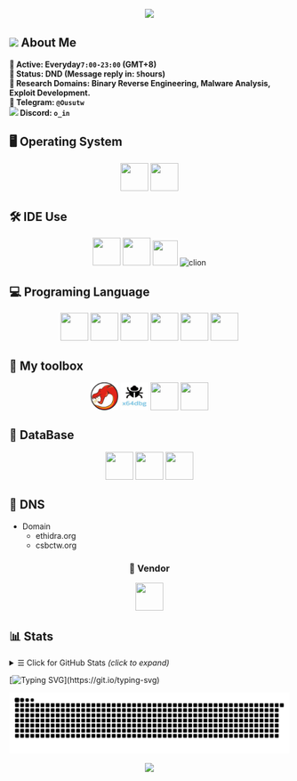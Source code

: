 <h1 align="center" style="display: none;">👾 Ousu's GitHub Profile! 👾</h1>


<p align='center'>
    <img src="https://capsule-render.vercel.app/api?type=waving&color=auto&height=300&section=header&text=Ousu&fontSize=90&animation=fadeIn&fontAlignY=38&desc=Welcome%20to%20my%20Github%20page!&descAlignY=51&descAlign=62"/>
</p>


## <img src="https://github.com/TheDudeThatCode/TheDudeThatCode/blob/master/Assets/Developer.gif" width="28"> About Me <br>

 **🔹 Active: Everyday`7:00-23:00` (GMT+8)** <br> 
 **🔹 Status: DND (Message reply in: `5`hours)** <br> 
 **🔸 Research Domains: Binary Reverse Engineering, Malware Analysis, Exploit Development.** <br>
 **💬 Telegram:  `@Ousutw`** <br>
 **<img src="https://github.com/SP-XD/SP-XD/blob/main/images/message.gif?raw=true" width="25"/> Discord: `o_in`** <br>

## 🖥️ Operating System
<div align="center">
<img src="https://cdn.jsdelivr.net/gh/devicons/devicon@latest/icons/windows11/windows11-original-wordmark.svg" width="50" height="50"/>
<img src="https://img.icons8.com/?size=100&id=101665&format=png&color=000000" width="50" height="50"/>
</div>
    
## 🛠️ IDE Use
<div align="center">
<img src="https://cdn.jsdelivr.net/gh/devicons/devicon/icons/vscode/vscode-original.svg" width="50" height="50">
<img src="https://cdn.jsdelivr.net/gh/devicons/devicon/icons/intellij/intellij-original.svg" width="50" height="50">
<img src="https://cdn.jsdelivr.net/gh/devicons/devicon/icons/webstorm/webstorm-original.svg" width="45" height="45"/>
<img src="https://cdn.jsdelivr.net/gh/devicons/devicon/icons/clion/clion-original.svg" alt="clion" width="45" height="45"/>
</div>


## 💻 Programing Language
<div align="center">
<img src="https://cdn.jsdelivr.net/gh/devicons/devicon@latest/icons/rust/rust-original.svg" width="50" height="50"/>
<img src="https://cdn.jsdelivr.net/gh/devicons/devicon@latest/icons/cplusplus/cplusplus-original.svg" width="50" height="50"/>
<img src="https://cdn.jsdelivr.net/gh/devicons/devicon@latest/icons/c/c-original.svg" width="50" height="50"/>
<img src="https://cdn.jsdelivr.net/gh/devicons/devicon@latest/icons/javascript/javascript-original.svg" width="50" height="50"/>
<img src="https://cdn.jsdelivr.net/gh/devicons/devicon@latest/icons/nodejs/nodejs-original-wordmark.svg" width="50" height="50"/>
<img src="https://cdn.jsdelivr.net/gh/devicons/devicon@latest/icons/typescript/typescript-original.svg"  width="50" height="50"/>
</div>
          
## 🧰 My toolbox
<div align="center">
<img src="/Image/Ghidra.jpg" width="50" height="50"/>
<img src="/Image/X64dbg.jpg" width="50" height="50"/>
<img src = "https://camo.githubusercontent.com/349eaf015d0adca9a6d9ef24a64e55d3d9d807477df5b3790471caebf07895fb/68747470733a2f2f63646e2e6a7364656c6976722e6e65742f67682f64657669636f6e732f64657669636f6e406c61746573742f69636f6e732f646973636f72646a732f646973636f72646a732d6f726967696e616c2e737667" width="50" height="50"/>
<img src="https://cdn.jsdelivr.net/gh/devicons/devicon@latest/icons/docker/docker-original-wordmark.svg" width="50" height="50" />
</div>

## 📁 DataBase
<div align="center">
<img src="https://cdn.jsdelivr.net/gh/devicons/devicon@latest/icons/mongodb/mongodb-original-wordmark.svg"  width="50" height="50"/>
<img src="https://cdn.jsdelivr.net/gh/devicons/devicon@latest/icons/postgresql/postgresql-original-wordmark.svg" width="50" height="50" />
<img src="https://cdn.jsdelivr.net/gh/devicons/devicon@latest/icons/firebase/firebase-original-wordmark.svg" width="50" height="50"/>
</div>

## 🛜 DNS
* Domain
  * ethidra.org
  * csbctw.org
<div align="center">
<h3> 🏢 Vendor </h3>
<img src="https://cdn.jsdelivr.net/gh/devicons/devicon@latest/icons/cloudflare/cloudflare-original.svg" width="50" height="50"/>
          
</div>

## 📊 Stats
<details>
<summary><samp>&#9776;</samp> Click for GitHub Stats <i>(click to expand)</i> </summary>
    <div align="center">
        
<!--![Github Stats](https://github-readme-stats.vercel.app/api?username=EZ-Super&hide=contribs,prs&show_icons=true&bg_color=0d1116&title_color=ce09ec&text_color=a4aacb&icon_color=007ec6)-->
![Github](https://github-readme-stats.vercel.app/api/top-langs/?username=EZ-Super&theme=blue-green)
[![Ousu's github activity graph](https://github-readme-activity-graph.vercel.app/graph?username=ez-super&theme=chartreuse-dark)](https://github.com/haldaranup/github-readme-activity-graph)
[![Top Langs](https://github-readme-stats.vercel.app/api/top-langs/?username=ez-super&layout=compact)](https://github.com/anuraghazra/github-readme-stats)
        
</div>
</details>

[![Typing SVG](https://readme-typing-svg.herokuapp.com?font=Fira+Code&pause=1000&width=435&lines=Hello+I+am+Ousu!!!;Welcome+to+find+me+on+Discord+%3C%3A;Hope+u+enjoy!)](https://git.io/typing-svg)

<div align="center">
  <picture>
    <source media="(prefers-color-scheme: dark)" srcset="https://raw.githubusercontent.com/whats2000/whats2000/output/github-contribution-grid-snake-dark.svg">
    <source media="(prefers-color-scheme: light)" srcset="https://raw.githubusercontent.com/whats2000/whats2000/output/github-contribution-grid-snake.svg">
    <img alt="github contribution grid snake animation" src="https://raw.githubusercontent.com/whats2000/whats2000/output/github-contribution-grid-snake.svg">
  </picture>
</div>

<p align='center'>
  <picture>
    <source media="(prefers-color-scheme: dark)" srcset="https://capsule-render.vercel.app/api?type=waving&color=0d1117&height=100&section=footer&animation=fadeIn&descAlignY=51&descAlign=62&fontColor=61DAFB">
    <source media="(prefers-color-scheme: light)" srcset="https://capsule-render.vercel.app/api?type=waving&color=41B883&height=100&section=footer&animation=fadeIn&descAlignY=51&descAlign=62&fontColor=35495E">
    <img src="https://capsule-render.vercel.app/api?type=waving&color=auto&height=100&section=footer&animation=fadeIn&descAlignY=51&descAlign=62"/>
  </picture>
</p>
